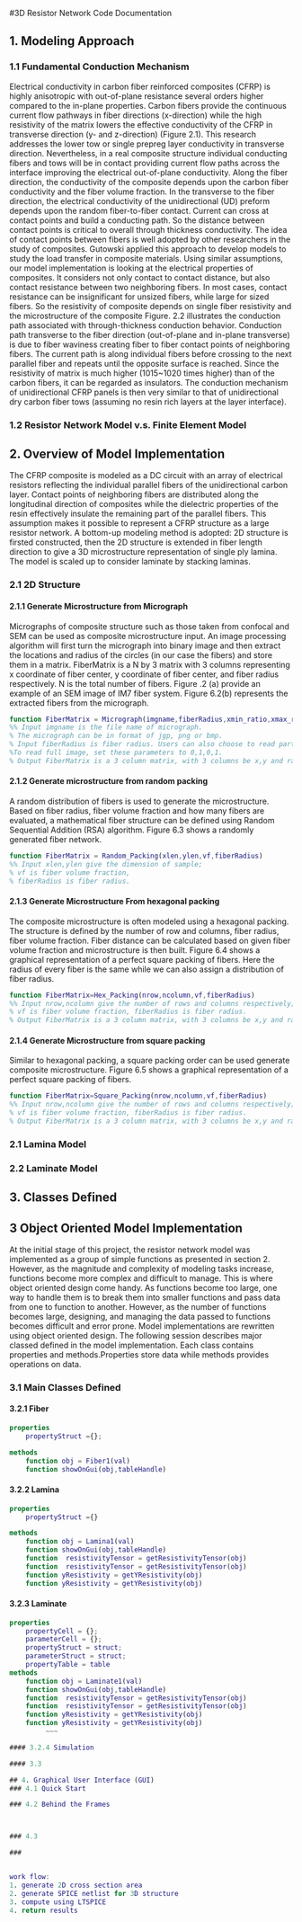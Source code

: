 #3D Resistor Network Code Documentation 

## 1. Modeling Approach
### 1.1 	Fundamental Conduction Mechanism
Electrical conductivity in carbon fiber reinforced composites (CFRP) is highly anisotropic with out-of-plane resistance several orders higher compared to the in-plane properties.  Carbon fibers provide the continuous current flow pathways in fiber directions (x-direction) while the high resistivity of the matrix lowers the effective conductivity of the CFRP in transverse direction (y- and z-direction) (Figure 2.1).  This research addresses the lower tow or single prepreg layer conductivity in transverse direction.
Nevertheless, in a real composite structure individual conducting fibers and tows will be in contact providing current flow paths across the interface improving the electrical out-of-plane conductivity. Along the fiber direction, the conductivity of the composite depends upon the carbon fiber conductivity and the fiber volume fraction. In the transverse to the fiber direction, the electrical conductivity of the unidirectional (UD) preform depends upon the random fiber-to-fiber contact. Current can cross at contact points and build a conducting path. So the distance between contact points is critical to overall through thickness conductivity.
The idea of contact points between fibers is well adopted by other researchers in the study of composites. Gutowski applied this approach to develop models to study the load transfer in composite materials. Using similar assumptions, our model implementation is looking at the electrical properties of composites. It considers not only contact to contact distance, but also contact resistance between two neighboring fibers. In most cases, contact resistance can be insignificant for unsized fibers, while large for sized fibers. So the resistivity of composite depends on single fiber resistivity and the microstructure of the composite
Figure. 2.2 illustrates the conduction path associated with through-thickness conduction behavior. Conduction path transverse to the fiber direction (out-of-plane and in-plane transverse) is due to fiber waviness creating fiber to fiber contact points of neighboring fibers. The current path is along individual fibers before crossing to the next parallel fiber and repeats until the opposite surface is reached. Since the resistivity of matrix is much higher (1015~1020 times higher) than of the carbon fibers, it can be regarded as insulators. The conduction mechanism of unidirectional CFRP panels is then very similar to that of unidirectional dry carbon fiber tows (assuming no resin rich layers at the layer interface). 
### 1.2 Resistor Network Model v.s. Finite Element Model



## 2. Overview of Model Implementation
The CFRP composite is modeled as a DC circuit with an array of electrical resistors reflecting the individual parallel fibers of the unidirectional carbon layer. Contact points of neighboring fibers are distributed along the longitudinal direction of composites while the dielectric properties of the resin effectively insulate the remaining part of the parallel fibers. This assumption makes it possible to represent a CFRP structure as a large resistor network.
A bottom-up modeling method is adopted: 2D structure is firsted constructed, then the 2D structure is extended in fiber length direction to give a 3D microstructure representation of single ply lamina. The model is scaled up to consider laminate by stacking laminas. 
### 2.1 2D Structure
#### 2.1.1	Generate Microstructure from Micrograph
Micrographs of composite structure such as those taken from confocal and SEM can be used as composite microstructure input. An image processing algorithm will first turn the micrograph into binary image and then extract the locations and radius of the circles (in our case the fibers) and store them in a matrix. FiberMatrix is a N by 3 matrix with 3 columns representing x coordinate of fiber center, y coordinate of fiber center, and fiber radius respectively. N is the total number of fibers. Figure .2 (a) provide an example of an SEM image of IM7 fiber system. Figure 6.2(b) represents the extracted fibers from the micrograph. 

~~~matlab
function FiberMatrix = Micrograph(imgname,fiberRadius,xmin_ratio,xmax_ratio,ymin_ratio,ymax_ratio)
%% Input imgname is the file name of micrograph. 
% The micrograph can be in format of jgp, png or bmp. 
% Input fiberRadius is fiber radius. Users can also choose to read part of the image using xmin_ratio,xmax_ratio,ymin_ratio and ymax_ratio parameters. 
%To read full image, set these parameters to 0,1,0,1. 
% Output FiberMatrix is a 3 column matrix, with 3 columns be x,y and radius.
~~~
#### 2.1.2	Generate microstructure from random packing
A random distribution of fibers is used to generate the microstructure. Based on fiber radius, fiber volume fraction and how many fibers are evaluated, a mathematical fiber structure can be defined using Random Sequential Addition (RSA) algorithm. Figure 6.3 shows a randomly generated fiber network.
~~~matlab
function FiberMatrix = Random_Packing(xlen,ylen,vf,fiberRadius)
%% Input xlen,ylen give the dimension of sample; 
% vf is fiber volume fraction, 
% fiberRadius is fiber radius. 
~~~
#### 2.1.3	Generate Microstructure From hexagonal packing
The composite microstructure is often modeled using a hexagonal packing. The structure is defined by the number of row and columns, fiber radius, fiber volume fraction. Fiber distance can be calculated based on given fiber volume fraction and microstructure is then built. Figure 6.4 shows a graphical representation of a perfect square packing of fibers. Here the radius of every fiber is the same while we can also assign a distribution of fiber radius.
~~~matlab
function FiberMatrix=Hex_Packing(nrow,ncolumn,vf,fiberRadius)
%% Input nrow,ncolumn give the number of rows and columns respectively; 
% vf is fiber volume fraction, fiberRadius is fiber radius. 
% Output FiberMatrix is a 3 column matrix, with 3 columns be x,y and radius.
~~~

#### 2.1.4	 Generate Microstructure from square packing
Similar to hexagonal packing, a square packing order can be used generate composite microstructure. Figure 6.5 shows a graphical representation of a perfect square packing of fibers. 
~~~matlab
function FiberMatrix=Square_Packing(nrow,ncolumn,vf,fiberRadius)
%% Input nrow,ncolumn give the number of rows and columns respectively;
% vf is fiber volume fraction, fiberRadius is fiber radius.
% Output FiberMatrix is a 3 column matrix, with 3 columns be x,y and radius.
~~~


### 2.1 Lamina Model


### 2.2 Laminate Model

### 

## 3. Classes Defined
## 3 Object Oriented Model Implementation
At the initial stage of this project, the resistor network model was implemented  as a group of simple functions as presented in section 2. However, as the magnitude and complexity of modeling tasks increase, functions become more complex and difficult to manage. This is where object oriented design come handy. 
As functions become too large, one way to handle them is to break them into smaller functions and pass data from one to function to another. However, as the number of functions becomes large, designing, and managing the data passed to functions becomes difficult and error prone. Model implementations are rewritten using object oriented design. The following session describes major classed defined in the model implementation. 
Each class contains properties and methods.Properties store data while methods provides operations on data. 
### 3.1 Main Classes Defined
#### 3.2.1 Fiber
~~~matlab
properties
    propertyStruct ={};

methods
    function obj = Fiber1(val)
    function showOnGui(obj,tableHandle)
~~~

#### 3.2.2 Lamina
~~~matlab
properties
    propertyStruct ={}

methods
    function obj = Lamina1(val)
    function showOnGui(obj,tableHandle)
    function  resistivityTensor = getResistivityTensor(obj)
    function  resistivityTensor = getResistivityTensor(obj)
    function yResistivity = getYResistivity(obj)
    function yResistivity = getYResistivity(obj)
~~~

#### 3.2.3 Laminate
~~~matlab
properties
    propertyCell = {};
    parameterCell = {};
    propertyStruct = struct;
    parameterStruct = struct;
    propertyTable = table
methods
    function obj = Laminate1(val)
    function showOnGui(obj,tableHandle)
    function  resistivityTensor = getResistivityTensor(obj)
    function  resistivityTensor = getResistivityTensor(obj)
    function yResistivity = getYResistivity(obj)
    function yResistivity = getYResistivity(obj)
         ~~~

#### 3.2.4 Simulation

#### 3.3

## 4. Graphical User Interface (GUI)
### 4.1 Quick Start

### 4.2 Behind the Frames



### 4.3

###


work flow:
1. generate 2D cross section area
2. generate SPICE netlist for 3D structure
3. compute using LTSPICE
4. return results


